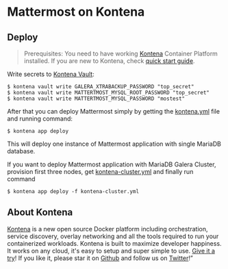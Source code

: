 # Mattermost on Kontena

## Deploy

> Prerequisites: You need to have working [Kontena](http://www.kontena.io) Container Platform installed. If you are new to Kontena, check [quick start guide](http://www.kontena.io/docs/getting-started/quick-start).   

Write secrets to [Kontena Vault](http://www.kontena.io/docs/using-kontena/vault):

```
$ kontena vault write GALERA_XTRABACKUP_PASSWORD "top_secret"
$ kontena vault write MATTERTMOST_MYSQL_ROOT_PASSWORD "top_secret"
$ kontena vault write MATTERTMOST_MYSQL_PASSWORD "mostest"
```

After that you can deploy Mattermost simply by getting the [kontena.yml](./kontena.yml) file and running command:

```
$ kontena app deploy
```

This will deploy one instance of Mattermost application with single MariaDB database.

If you want to deploy Mattermost application with MariaDB Galera Cluster, provision first three nodes, get [kontena-cluster.yml](./kontena-cluster.yml) and finally run command

```
$ kontena app deploy -f kontena-cluster.yml
```

## About Kontena

[Kontena](http://www.kontena.io) is a new open source Docker platform including orchestration, service discovery, overlay networking and all the tools required to run your containerized workloads. Kontena is built to maximize developer happiness. It works on any cloud, it's easy to setup and super simple to use. [Give it a try](http://www.kontena.io/docs/getting-started/quick-start)! If you like it, please star it on [Github](https://github.com/kontena/kontena) and follow us on [Twitter](https://twitter.com/KontenaInc)!”
